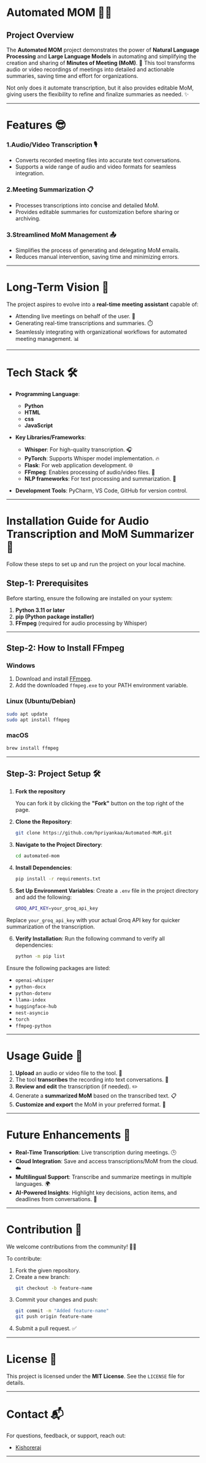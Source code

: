 # Automated MOM 🚀📝

## Project Overview  
The **Automated MOM** project demonstrates the power of **Natural Language Processing** and **Large Language Models** in automating and simplifying the creation and sharing of **Minutes of Meeting (MoM)**. 🎯 This tool transforms audio or video recordings of meetings into detailed and actionable summaries, saving time and effort for organizations.  

Not only does it automate transcription, but it also provides editable MoM, giving users the flexibility to refine and finalize summaries as needed. ✨  

---

# Features 😎 
### 1.**Audio/Video Transcription 🎙️**  
- Converts recorded meeting files into accurate text conversations.  
- Supports a wide range of audio and video formats for seamless integration.  

### 2.**Meeting Summarization 📋**  
- Processes transcriptions into concise and detailed MoM.  
- Provides editable summaries for customization before sharing or archiving.  

### 3.**Streamlined MoM Management 📤**  
- Simplifies the process of generating and delegating MoM emails.  
- Reduces manual intervention, saving time and minimizing errors.  

---

# Long-Term Vision 🤘 
The project aspires to evolve into a **real-time meeting assistant** capable of:  
- Attending live meetings on behalf of the user. 🤖  
- Generating real-time transcriptions and summaries. ⏱️  
- Seamlessly integrating with organizational workflows for automated meeting management. 📊  

---

# Tech Stack 🛠️  
- **Programming Language**: 
    - **Python** 
    - **HTML**
    - **css**
    - **JavaScript**

- **Key Libraries/Frameworks**:  
  - **Whisper**: For high-quality transcription. 🎧  
  - **PyTorch**: Supports Whisper model implementation. 🔥
  - **Flask**: For web application development. 🌐  
  - **FFmpeg**: Enables processing of audio/video files. 🎥  
  - **NLP frameworks**: For text processing and summarization. 🧠  
- **Development Tools**: PyCharm, VS Code, GitHub for version control.  

---

# Installation Guide for Audio Transcription and MoM Summarizer 🫡

Follow these steps to set up and run the project on your local machine.

## Step-1: Prerequisites
Before starting, ensure the following are installed on your system:
1. **Python 3.11 or later**
2. **pip (Python package installer)**
3. **FFmpeg** (required for audio processing by Whisper)

---

## Step-2: How to Install FFmpeg

### Windows
1. Download and install [FFmpeg](https://ffmpeg.org/download.html).
2. Add the downloaded `ffmpeg.exe` to your PATH environment variable.

### Linux (Ubuntu/Debian)
```bash
sudo apt update
sudo apt install ffmpeg
```

### macOS
```bash
brew install ffmpeg
```


---
## Step-3: Project Setup 🛠️
1. **Fork the repository**

   You can fork it by clicking the **"Fork"** button on the top right of the page.


2. **Clone the Repository**:  
   ```bash  
   git clone https://github.com/hpriyankaa/Automated-MoM.git 
   ```  
3. **Navigate to the Project Directory**:  
   ```bash  
   cd automated-mom  
   ```  
4. **Install Dependencies**:  
   ```bash  
   pip install -r requirements.txt  
   ```  
5. **Set Up Environment Variables**:
Create a `.env` file in the project directory and add the following:
    ```bash
    GROQ_API_KEY=your_groq_api_key
    ```
Replace `your_groq_api_key` with your actual Groq API key for quicker summarization of the transcription.

6. **Verify Installation**:
Run the following command to verify all dependencies:
    ```bash
    python -m pip list
    ```

Ensure the following packages are listed:
- `openai-whisper`
- `python-docx`
- `python-dotenv`
- `llama-index`
- `huggingface-hub`
- `nest-asyncio`
- `torch`
- `ffmpeg-python`

---
# Usage Guide 🤔  
1. **Upload** an audio or video file to the tool. 🎵  
2. The tool **transcribes** the recording into text conversations. 📄  
3. **Review and edit** the transcription (if needed). ✏️  
4. Generate a **summarized MoM** based on the transcribed text. 📋  
5. **Customize and export** the MoM in your preferred format. 💾  

---

# Future Enhancements 🤩 

- **Real-Time Transcription**: Live transcription during meetings. 🕒  
- **Cloud Integration**: Save and access transcriptions/MoM from the cloud. ☁️  
- **Multilingual Support**: Transcribe and summarize meetings in multiple languages. 🌍  
- **AI-Powered Insights**: Highlight key decisions, action items, and deadlines from conversations. 🎯  

---

# Contribution 🤝  
We welcome contributions from the community! 🧑‍💻  

To contribute:  
1. Fork the given repository. 
2. Create a new branch:  
   ```bash  
   git checkout -b feature-name  
   ```  
3. Commit your changes and push:  
   ```bash  
   git commit -m "Added feature-name"  
   git push origin feature-name  
   ```  
4. Submit a pull request. ✅  

---

# License 📜  
This project is licensed under the **MIT License**. See the `LICENSE` file for details.  

---

# Contact 📬  
For questions, feedback, or support, reach out:  

  - [Kishoreraj](https://github.com/Kishore007raj)

---
